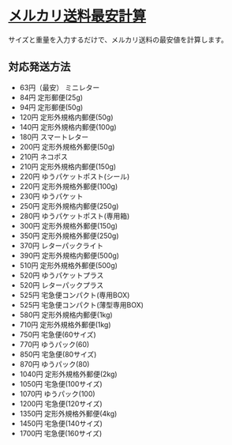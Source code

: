 # [メルカリ送料最安計算](https://ship.sou-gk.repl.co/)
サイズと重量を入力するだけで、メルカリ送料の最安値を計算します。
## 対応発送方法
* 63円（最安） ミニレター
* 84円 定形郵便(25g)
* 94円 定形郵便(50g)
* 120円 定形外規格内郵便(50g)
* 140円 定形外規格内郵便(100g)
* 180円 スマートレター
* 200円 定形外規格外郵便(50g)
* 210円 ネコポス
* 210円 定形外規格内郵便(150g)
* 220円 ゆうパケットポスト(シール)
* 220円 定形外規格外郵便(100g)
* 230円 ゆうパケット
* 250円 定形外規格内郵便(250g)
* 280円 ゆうパケットポスト(専用箱)
* 300円 定形外規格外郵便(150g)
* 350円 定形外規格外郵便(250g)
* 370円 レターパックライト
* 390円 定形外規格内郵便(500g)
* 510円 定形外規格外郵便(500g)
* 520円 ゆうパケットプラス
* 520円 レターパックプラス
* 525円 宅急便コンパクト(専用BOX)
* 525円 宅急便コンパクト(薄型専用BOX)
* 580円 定形外規格内郵便(1kg)
* 710円 定形外規格外郵便(1kg)
* 750円 宅急便(60サイズ)
* 770円 ゆうパック(60)
* 850円 宅急便(80サイズ)
* 870円 ゆうパック(80)
* 1040円 定形外規格外郵便(2kg)
* 1050円 宅急便(100サイズ)
* 1070円 ゆうパック(100)
* 1200円 宅急便(120サイズ)
* 1350円 定形外規格外郵便(4kg)
* 1450円 宅急便(140サイズ)
* 1700円 宅急便(160サイズ)
